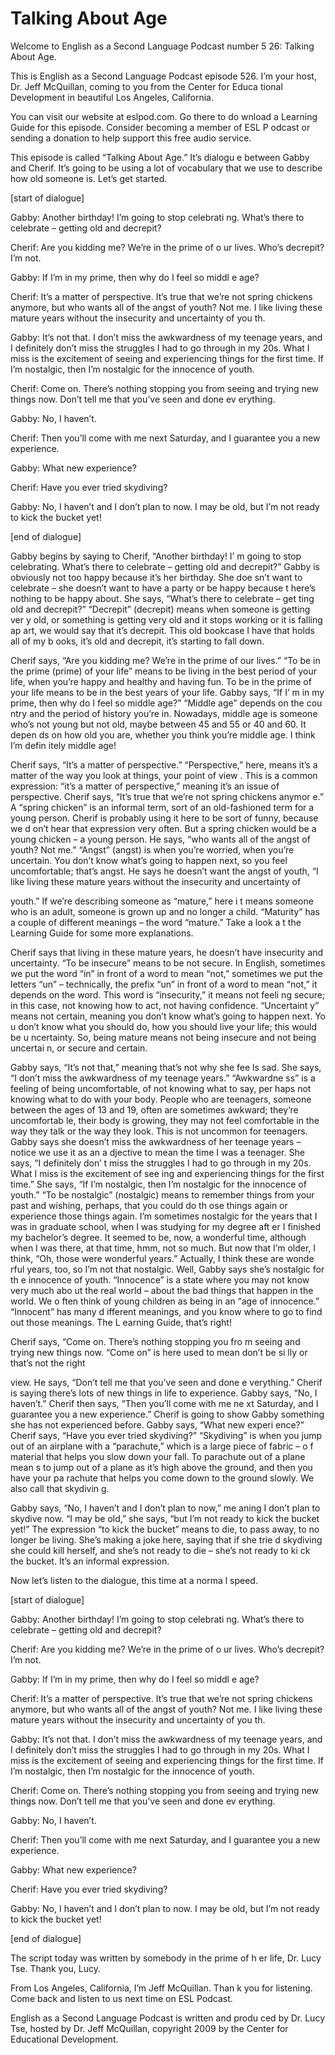 # Talking About Age

Welcome to English as a Second Language Podcast number 5 26: Talking About Age. 

This is English as a Second Language Podcast episode 526.  I’m your host, Dr. Jeff McQuillan, coming to you from the Center for Educa tional Development in beautiful Los Angeles, California. 

You can visit our website at eslpod.com.  Go there to do wnload a Learning Guide for this episode.  Consider becoming a member of ESL P odcast or sending a donation to help support this free audio service. 

This episode is called “Talking About Age.”  It’s dialogu e between Gabby and Cherif.  It’s going to be using a lot of vocabulary that  we use to describe how old someone is.  Let’s get started. 

[start of dialogue] 

Gabby:  Another birthday!  I’m going to stop celebrati ng.  What’s there to celebrate – getting old and decrepit?   

Cherif:  Are you kidding me?  We’re in the prime of o ur lives.  Who’s decrepit? I’m not. 

Gabby:  If I’m in my prime, then why do I feel so middl e age? 

Cherif:  It’s a matter of perspective.  It’s true that we’re not spring chickens anymore, but who wants all of the angst of youth?  Not me.  I like living these mature years without the insecurity and uncertainty of you th. 

Gabby:  It’s not that.  I don’t miss the awkwardness of my teenage years, and I definitely don’t miss the struggles I had to go through  in my 20s.  What I miss is the excitement of seeing and experiencing things for the  first time.  If I’m nostalgic, then I’m nostalgic for the innocence of youth. 

Cherif:  Come on.  There’s nothing stopping you from seeing and trying new things now.  Don’t tell me that you’ve seen and done ev erything. 

Gabby:  No, I haven’t.   

 Cherif:  Then you’ll come with me next Saturday, and I guarantee you a new experience. 

Gabby:  What new experience? 

Cherif:  Have you ever tried skydiving? 

Gabby:  No, I haven’t and I don’t plan to now.  I may be old, but I’m not ready to kick the bucket yet! 

[end of dialogue] 

Gabby begins by saying to Cherif, “Another birthday!  I’ m going to stop celebrating.  What’s there to celebrate – getting old and decrepit?”  Gabby is obviously not too happy because it’s her birthday.  She doe sn’t want to celebrate – she doesn’t want to have a party or be happy because t here’s nothing to be happy about.  She says, “What’s there to celebrate – get ting old and decrepit?” “Decrepit” (decrepit) means when someone is getting ver y old, or something is getting very old and it stops working or it is falling ap art, we would say that it’s decrepit.  This old bookcase I have that holds all of my b ooks, it’s old and decrepit, it’s starting to fall down.   

Cherif says, “Are you kidding me?  We’re in the prime of  our lives.”  “To be in the prime (prime) of your life” means to be living in the best period of your life, when you’re happy and healthy and having fun.  To be in the prime of your life means to be in the best years of your life.  Gabby says, “If I’ m in my prime, then why do I feel so middle age?”  “Middle age” depends on the cou ntry and the period of history you’re in.  Nowadays, middle age is someone who’s not young but not old, maybe between 45 and 55 or 40 and 60.  It depen ds on how old you are, whether you think you’re middle age.  I think I’m defin itely middle age! 

Cherif says, “It’s a matter of perspective.”  “Perspective,” here, means it’s a matter of the way you look at things, your point of view .  This is a common expression: “it’s a matter of perspective,” meaning it’s an  issue of perspective. Cherif says, “It’s true that we’re not spring chickens anymor e.”  A “spring chicken” is an informal term, sort of an old-fashioned term for  a young person.  Cherif is probably using it here to be sort of funny, because we d on’t hear that expression very often.  But a spring chicken would be a young chicken –  a young person. He says, “who wants all of the angst of youth?  Not me.”  “Angst” (angst) is when you’re worried, when you’re uncertain.  You don’t know what’s going to happen next, so you feel uncomfortable; that’s angst.  He says he doesn’t want the angst of youth, “I like living these mature years without the insecurity and uncertainty of  

 youth.”  If we’re describing someone as “mature,” here i t means someone who is an adult, someone is grown up and no longer a child.  “Maturity” has a couple of different meanings – the word “mature.”  Take a look a t the Learning Guide for some more explanations. 

Cherif says that living in these mature years, he doesn’t have insecurity and uncertainty.  “To be insecure” means to be not secure.  In English, sometimes we put the word “in” in front of a word to mean “not,”  sometimes we put the letters “un” – technically, the prefix “un” in front of a word to mean “not,” it depends on the word.  This word is “insecurity,” it means not feeli ng secure; in this case, not knowing how to act, not having confidence.  “Uncertaint y” means not certain, meaning you don’t know what’s going to happen next.  Yo u don’t know what you should do, how you should live your life; this would be u ncertainty.  So, being mature means not being insecure and not being uncertai n, or secure and certain. 

Gabby says, “It’s not that,” meaning that’s not why she fee ls sad.  She says, “I don’t miss the awkwardness of my teenage years.”  “Awkwardne ss” is a feeling of being uncomfortable, of not knowing what to say, per haps not knowing what to do with your body.  People who are teenagers, someone between the ages of 13 and 19, often are sometimes awkward; they’re uncomfortab le, their body is growing, they may not feel comfortable in the way they talk or the way they look. This is not uncommon for teenagers.  Gabby says she doesn’t  miss the awkwardness of her teenage years – notice we use it as an a djective to mean the time I was a teenager.  She says, “I definitely don’ t miss the struggles I had to go through in my 20s.  What I miss is the excitement of see ing and experiencing things for the first time.”  She says, “If I’m nostalgic,  then I’m nostalgic for the innocence of youth.”  “To be nostalgic” (nostalgic) means  to remember things from your past and wishing, perhaps, that you could do th ose things again or experience those things again.  I’m sometimes nostalgic for  the years that I was in graduate school, when I was studying for my degree aft er I finished my bachelor’s degree.  It seemed to be, now, a wonderful time, although when I was there, at that time, hmm, not so much.  But now that I’m older, I think, “Oh, those were wonderful years.”  Actually, I think these are wonde rful years, too, so I’m not that nostalgic.  Well, Gabby says she’s nostalgic for th e innocence of youth. “Innocence” is a state where you may not know very much abo ut the real world – about the bad things that happen in the world.  We o ften think of young children as being in an “age of innocence.”  “Innocent” has many d ifferent meanings, and you know where to go to find out those meanings.  The L earning Guide, that’s right! 

Cherif says, “Come on.  There’s nothing stopping you fro m seeing and trying new things now.  “Come on” is here used to mean don’t be si lly or that’s not the right  

 view.  He says, “Don’t tell me that you’ve seen and done e verything.”  Cherif is saying there’s lots of new things in life to experience.  Gabby says, “No, I haven’t.”  Cherif then says, “Then you’ll come with me ne xt Saturday, and I guarantee you a new experience.”  Cherif is going to show Gabby something she has not experienced before.  Gabby says, “What new experi ence?”  Cherif says, “Have you ever tried skydiving?”  “Skydiving” is when you jump  out of an airplane with a “parachute,” which is a large piece of fabric – o f material that helps you slow down your fall.  To parachute out of a plane mean s to jump out of a plane as it’s high above the ground, and then you have your pa rachute that helps you come down to the ground slowly.  We also call that skydivin g. 

Gabby says, “No, I haven’t and I don’t plan to now,” me aning I don’t plan to skydive now.  “I may be old,” she says, “but I’m not ready to  kick the bucket yet!” The expression “to kick the bucket” means to die, to pass away,  to no longer be living.  She’s making a joke here, saying that if she trie d skydiving she could kill herself, and she’s not ready to die – she’s not ready to ki ck the bucket.  It’s an informal expression. 

Now let’s listen to the dialogue, this time at a norma l speed. 

[start of dialogue] 

Gabby:  Another birthday!  I’m going to stop celebrati ng.  What’s there to celebrate – getting old and decrepit?   

Cherif:  Are you kidding me?  We’re in the prime of o ur lives.  Who’s decrepit? I’m not. 

Gabby:  If I’m in my prime, then why do I feel so middl e age? 

Cherif:  It’s a matter of perspective.  It’s true that we’re not spring chickens anymore, but who wants all of the angst of youth?  Not me.  I like living these mature years without the insecurity and uncertainty of you th. 

Gabby:  It’s not that.  I don’t miss the awkwardness of my teenage years, and I definitely don’t miss the struggles I had to go through  in my 20s.  What I miss is the excitement of seeing and experiencing things for the  first time.  If I’m nostalgic, then I’m nostalgic for the innocence of youth. 

Cherif:  Come on.  There’s nothing stopping you from seeing and trying new things now.  Don’t tell me that you’ve seen and done ev erything. 

 Gabby:  No, I haven’t.   

Cherif:  Then you’ll come with me next Saturday, and I guarantee you a new experience. 

Gabby:  What new experience? 

Cherif:  Have you ever tried skydiving? 

Gabby:  No, I haven’t and I don’t plan to now.  I may be old, but I’m not ready to kick the bucket yet! 

[end of dialogue] 

The script today was written by somebody in the prime of h er life, Dr. Lucy Tse. Thank you, Lucy.   

From Los Angeles, California, I’m Jeff McQuillan.  Than k you for listening.  Come back and listen to us next time on ESL Podcast. 

English as a Second Language Podcast is written and produ ced by Dr. Lucy Tse, hosted by Dr. Jeff McQuillan, copyright 2009 by the Center  for Educational Development.

